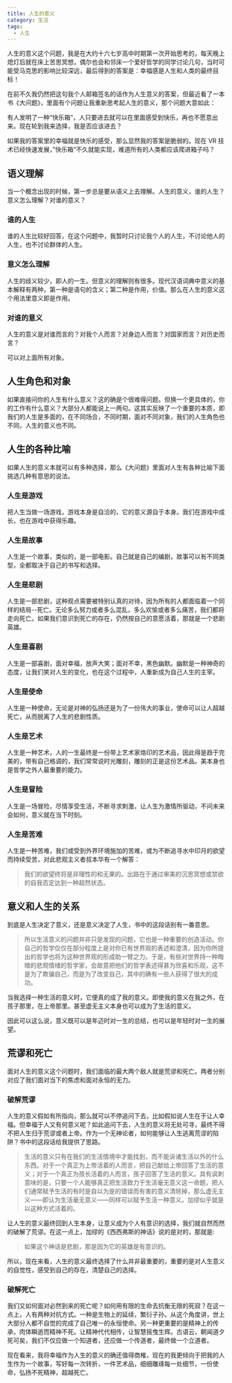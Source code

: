 ```yaml
---
title: 人生的意义
category: 生活
tags:
  - 人生
---
```


人生的意义这个问题，我是在大约十六七岁高中时期第一次开始思考的，每天晚上熄灯后就在床上苦思冥想，偶尔也会和邻床一个爱好哲学的同学讨论几句，当时可能受马克思的影响比较深远，最后得到的答案是：幸福感是人生和人类的最终目标！

在前不久我仍然把这句我个人邮箱签名的话作为人生意义的答案，但最近看了一本书《大问题》，里面有个问题让我重新思考起人生的意义，那个问题大意如此：

有人发明了一种“快乐箱”，人只要进去就可以在里面感受到快乐，再也不愿意出来。现在轮到我来选择，我是否应该进去？

如果我的答案里的幸福就是快乐的感受，那么显然我的答案是脆弱的。现在 VR 技术已经快速发展，”快乐箱“不久就能实现，难道所有的人类都应该爬进箱子吗？

## 语义理解

当一个概念出现的时候，第一步总是要从语义上去理解。人生的意义，谁的人生？意义怎么理解？对谁的意义？

### 谁的人生

谁的人生比较好回答，在这个问题中，我暂时只讨论我个人的人生，不讨论他人的人生，也不讨论群体的人生。

### 意义怎么理解

人生的歧义较少，即人的一生。但意义的理解则有很多。现代汉语词典中意义的基本解释有两种，第一种是语句的含义；第二种是作用，价值。那么在人生的意义这个用法里意义即是作用。

### 对谁的意义

人生的意义是对谁而言的？对我个人而言？对身边人而言？对国家而言？对历史而言？

可以对上面所有对象。

## 人生角色和对象

如果直接问你的人生有什么意义？这的确是个很难得问题。但换一个更具体的，你的工作有什么意义？大部分人都能说上一两句。这其实反映了一个重要的本质，即我们的人生是多面的，在不同场合，不同时期，面对不同对象，我们的人生角色也不同，人生的意义也不同。

## 人生的各种比喻

如果人生的意义本就可以有多种选择，那么《大问题》里面对人生有各种比喻下面挑选几种有意思的说法。

### 人生是游戏

把人生当做一场游戏，游戏本身是自洽的，它的意义源自于本身。我们在游戏中成长，也在游戏中获得乐趣。

### 人生是故事

人生是一个故事，类似的，是一部电影。自己就是自己的编剧，故事可以有不同类型，全都取决于自己的书写和选择。

### 人生是悲剧

人生是一部悲剧，这种观点需要被特别认真的对待，因为所有的人都面临着一个同样的结局--死亡。无论多么努力或者多么混乱，多么欢愉或者多么痛苦，我们都将走向死亡。如果我们意识到死亡的存在，仍然按自己的意愿活着，那就是一个悲剧英雄。

### 人生是喜剧

人生是一部喜剧，面对幸福，放声大笑；面对不幸，黑色幽默。幽默是一种神奇的态度，让我们笑对人生的变化，也在这个过程中，人重新成为自己人生的主宰。

### 人生是使命

人生是一种使命，无论是对神的弘扬还是为了一份伟大的事业，使命可以让人超越死亡，从而脱离了人生的悲剧性质。

### 人生是艺术

人生是一种艺术，人的一生最终是一份带上艺术家烙印的艺术品，因此得是趋于完美的，带有自己格调的，我们常常说时光雕刻，雕刻的正是这份艺术品。美本身也是哲学之外人最重要的能力。

### 人生是冒险

人生是一场冒险，尽情享受生活，不断寻求刺激，让人生为激情所驱动，不问未来会如何，意义就在当下时刻。

### 人生是苦难

人生是一种苦难，我们或受到外界环境施加的苦难，或为不断追寻水中印月的欲望而持续受苦，对此悲观主义者叔本华有一个解答：

> 我们的欲望终将是非理性的和无果的。出路在于通过审美的沉思冥想或禁欲的自我否定达到一种超然状态。

## 意义和人生的关系

到底是人生决定了意义，还是意义决定了人生，书中的这段话别有一番意思。

> 所以生活意义的问题并非只是发现的问题，它也是一种重要的创造活动。你自己的哲学仅仅在部分程度上是对你已有世界观的表述和澄清，因为你所提出的哲学也将为这种世界观的形成助一臂之力。于是，有些对世界持一种晦暗的悲观情绪的哲学家，会故意把他们的哲学表述得甚为欣喜和乐观，这不是为了欺骗自己，而是为了改变自己，其中的确有一些人获得了很大的成功。

当我选择一种生活的意义时，它便真的成了我的意义。即使我的意义在我之外，在孩子那里，在上帝那里。甚至虚无主义本身也可以成为了生活的意义。

因此可以这么说，意义既可以是年迈时对一生的总结，也可以是年轻时对一生的展望。

## 荒谬和死亡

面对人生的意义这个问题时，我们面临的最大两个敌人就是荒谬和死亡。两者分别对应了我们面对当下的焦虑和面对永恒的无力。

### 破解荒谬

人生的意义假如有所指向，那么就可以不停追问下去，比如假如说人生在于让人幸福。但幸福于人又有何意义呢？如此追问下去，人生的意义将无处可寻，最终不得不把人生归于荒谬或者上帝。作为一个无神论者，如何能够让人生逃离荒谬的陷阱？书中的这段话给我提供了思路。

> 生活的意义只有在我们的生活情境中才能找到，而不能诉诸生活以外的什么东西。对于一个真正为上帝活着的人而言，把自己献给上帝回答了生活的意义；对于一个真正为孩长活着的人而言，孩子回答了生活的意义。具有讽刺意味的是，只要一个人能够真正把生活致力于生活毫无意义这一命题，把人们通常赋予生活的有时是自以为是的错误而有害的意义清除掉，那么虚无主义——即认为生活毫无意义——同样可以赋予生活一种意义。加缪似乎就是以这种方式活着的。

让人生的意义最终回到人生本身，让意义成为个人有意识的选择，我们就自然而然的破解了荒谬。在这一点上，加缪的《西西弗斯的神话》说的是对的，那就是:

> 如果这个神话是悲剧，那是因为它的英雄是有意识的。

所以，现在来看，人生的意义最终选择了什么并非最重要的，重要的是对人生意义的自觉性，感受到自己的存在，清楚自己的选择。

### 破解死亡

我们又如何面对必然到来的死亡呢？如何用有限的生命去抗衡无限的死寂？在这一点上，人有两种对抗方式。一种是生物上的延续，繁衍子孙。从这个角度讲，世上大部分人都不自觉的完成了自己唯一的永恒使命。另一种更重要的是精神上的传承，肉体瞬逝而精神不死。让精神代代相传，让智慧摇曳生辉。古语云，朝闻道夕死可矣，我们不仅应做一个知道者，还应做一个传道者，最终做一个立道者。

现在看来，我将幸福作为人生的意义的确还值得商榷，现在的我更倾向于把我的人生作为一个故事，写好每一次转折，一件艺术品，细细雕琢每一处细节，一份使命，弘扬不死精神，超越死亡。
